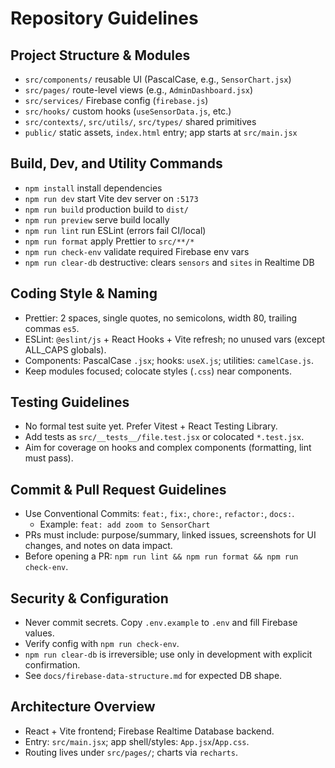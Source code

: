 # Repository Guidelines

## Project Structure & Modules
- `src/components/` reusable UI (PascalCase, e.g., `SensorChart.jsx`)
- `src/pages/` route-level views (e.g., `AdminDashboard.jsx`)
- `src/services/` Firebase config (`firebase.js`)
- `src/hooks/` custom hooks (`useSensorData.js`, etc.)
- `src/contexts/`, `src/utils/`, `src/types/` shared primitives
- `public/` static assets, `index.html` entry; app starts at `src/main.jsx`

## Build, Dev, and Utility Commands
- `npm install` install dependencies
- `npm run dev` start Vite dev server on `:5173`
- `npm run build` production build to `dist/`
- `npm run preview` serve build locally
- `npm run lint` run ESLint (errors fail CI/local)
- `npm run format` apply Prettier to `src/**/*`
- `npm run check-env` validate required Firebase env vars
- `npm run clear-db` destructive: clears `sensors` and `sites` in Realtime DB

## Coding Style & Naming
- Prettier: 2 spaces, single quotes, no semicolons, width 80, trailing commas `es5`.
- ESLint: `@eslint/js` + React Hooks + Vite refresh; no unused vars (except ALL_CAPS globals).
- Components: PascalCase `.jsx`; hooks: `useX.js`; utilities: `camelCase.js`.
- Keep modules focused; colocate styles (`.css`) near components.

## Testing Guidelines
- No formal test suite yet. Prefer Vitest + React Testing Library.
- Add tests as `src/__tests__/file.test.jsx` or colocated `*.test.jsx`.
- Aim for coverage on hooks and complex components (formatting, lint must pass).

## Commit & Pull Request Guidelines
- Use Conventional Commits: `feat:`, `fix:`, `chore:`, `refactor:`, `docs:`.
  - Example: `feat: add zoom to SensorChart`
- PRs must include: purpose/summary, linked issues, screenshots for UI changes, and notes on data impact.
- Before opening a PR: `npm run lint && npm run format && npm run check-env`.

## Security & Configuration
- Never commit secrets. Copy `.env.example` to `.env` and fill Firebase values.
- Verify config with `npm run check-env`.
- `npm run clear-db` is irreversible; use only in development with explicit confirmation.
- See `docs/firebase-data-structure.md` for expected DB shape.

## Architecture Overview
- React + Vite frontend; Firebase Realtime Database backend.
- Entry: `src/main.jsx`; app shell/styles: `App.jsx`/`App.css`.
- Routing lives under `src/pages/`; charts via `recharts`.

